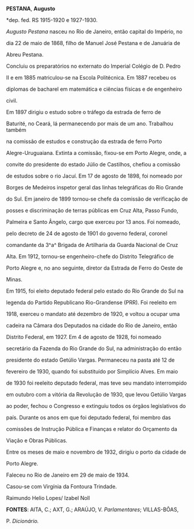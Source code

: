 **PESTANA**, **Augusto**



\*dep. fed. RS 1915-1920 e 1927-1930.



*Augusto Pestana* nasceu no Rio de Janeiro, então capital do Império, no

dia 22 de maio de 1868, filho de Manuel José Pestana e de Januária de

Abreu Pestana.



Concluiu os preparatórios no externato do Imperial Colégio de D. Pedro

II e em 1885 matriculou-se na Escola Politécnica. Em 1887 recebeu os

diplomas de bacharel em matemática e ciências físicas e de engenheiro

civil.



Em 1897 dirigiu o estudo sobre o tráfego da estrada de ferro de

Baturité, no Ceará, lá permanecendo por mais de um ano. Trabalhou também

na comissão de estudos e construção da estrada de ferro Porto

Alegre-Uruguaiana. Extinta a comissão, fixou-se em Porto Alegre, onde, a

convite do presidente do estado Júlio de Castilhos, chefiou a comissão

de estudos sobre o rio Jacuí. Em 17 de agosto de 1898, foi nomeado por

Borges de Medeiros inspetor geral das linhas telegráficas do Rio Grande

do Sul. Em janeiro de 1899 tornou-se chefe da comissão de verificação de

posses e discriminação de terras públicas em Cruz Alta, Passo Fundo,

Palmeira e Santo Ângelo, cargo que exerceu por 13 anos. Foi nomeado,

pelo decreto de 24 de agosto de 1901 do governo federal, coronel

comandante da 3^a^ Brigada de Artilharia da Guarda Nacional de Cruz

Alta. Em 1912, tornou-se engenheiro-chefe do Distrito Telegráfico de

Porto Alegre e, no ano seguinte, diretor da Estrada de Ferro do Oeste de

Minas.



Em 1915, foi eleito deputado federal pelo estado do Rio Grande do Sul na

legenda do Partido Republicano Rio-Grandense (PRR). Foi reeleito em

1918, exerceu o mandato até dezembro de 1920, e voltou a ocupar uma

cadeira na Câmara dos Deputados na cidade do Rio de Janeiro, então

Distrito Federal, em 1927. Em 4 de agosto de 1928, foi nomeado

secretário da Fazenda do Rio Grande do Sul, na administração do então

presidente do estado Getúlio Vargas. Permaneceu na pasta até 12 de

fevereiro de 1930, quando foi substituído por Simplício Alves. Em maio

de 1930 foi reeleito deputado federal, mas teve seu mandato interrompido

em outubro com a vitória da Revolução de 1930, que levou Getúlio Vargas

ao poder, fechou o Congresso e extinguiu todos os órgãos legislativos do

país. Durante os anos em que foi deputado federal, foi membro das

comissões de Instrução Pública e Finanças e relator do Orçamento da

Viação e Obras Públicas.



Entre os meses de maio e novembro de 1932, dirigiu o porto da cidade de

Porto Alegre.



Faleceu no Rio de Janeiro em 29 de maio de 1934.



Casou-se com Virgínia da Fontoura Trindade.



Raimundo Helio Lopes/ Izabel Noll



**FONTES**: AITA, C.; AXT, G.; ARAÚJO, V. *Parlamentares*; VILLAS-BÔAS,

P. *Dicionário.*

